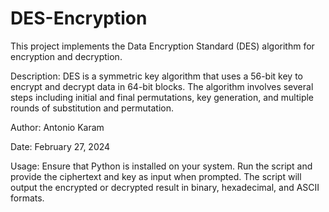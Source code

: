 # DES-Encryption
This project implements the Data Encryption Standard (DES) algorithm for encryption and decryption.

Description:
DES is a symmetric key algorithm that uses a 56-bit key to encrypt and decrypt data in 64-bit blocks. The algorithm involves several steps including initial and final permutations, key generation, and multiple rounds of substitution and permutation.

Author: Antonio Karam

Date: February 27, 2024

Usage:
Ensure that Python is installed on your system. Run the script and provide the ciphertext and key as input when prompted. The script will output the encrypted or decrypted result in binary, hexadecimal, and ASCII formats.
